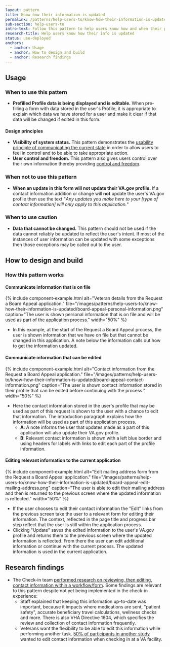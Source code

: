 ```yaml
---
layout: pattern
title: Know how their information is updated
permalink: /patterns/help-users-to/know-how-their-information-is-updated
sub-section: help-users-to
intro-text: Follow this pattern to help users know how and when their personal information will be updated in their profile when the user is updating information in an application.
research-title: Help users know how their info is updated
status: use-deployed
anchors:
  - anchor: Usage
  - anchor: How to design and build
  - anchor: Research findings
---
```


## Usage

### When to use this pattern

* **Prefilled Profile data is being displayed and is editable.** When pre-filling a form with data stored in the user's Profile, it is appropriate to explain which data we have stored for a user and make it clear if that data will be changed if edited in this form.

#### Design principles

* **Visibility of system status.** This pattern demonstrates the [usability principle of communicating the current state](https://www.nngroup.com/articles/visibility-system-status/) in order to allow users to feel in control and to be able to take appropriate action.
* **User control and freedom.** This pattern also gives users control over their own information thereby providing [control and freedom](https://www.nngroup.com/articles/user-control-and-freedom/).

### When not to use this pattern

* **When an update in this form will not update their VA.gov profile.**  If a contact information addition or change will **not** update the user's VA.gov profile then use the text "*Any updates you make here to your [type of contact information] will only apply to this application.*" 

### When to use caution

* **Data that cannot be changed.** This pattern should not be used if the data cannot reliably be updated to reflect the user's intent. If most of the instances of user information can be updated with some exceptions then those exceptions may be called out to the user.

## How to design and build 

### How this pattern works

#### Communicate information that is on file

{% include component-example.html alt="Veteran details from the Request a Board Appeal application." file="/images/patterns/help-users-to/know-how-their-information-is-updated/board-appeal-personal-information.png" caption="The user is shown personal information that is on file and will be used as part of the application process." width="50%" %}

* In this example, at the start of the Request a Board Appeal process, the user is shown information that we have on file but that cannot be changed in this application. A note below the information calls out how to get the information updated.

#### Communicate information that can be edited 

{% include component-example.html alt="Contact information from the Request a Board Appeal application." file="/images/patterns/help-users-to/know-how-their-information-is-updated/board-appeal-contact-information.png" caption="The user is shown contact information stored in their profile that can be edited before continuing with the process." width="50%" %}

* Here the contact information stored in the user's profile that may be used as part of this request is shown to the user with a chance to edit that information. The introduction paragraph explains how the information will be used as part of this application process.
  * **A**: A note informs the user that updates made as a part of this application will also update their VA.gov profile.
  * **B**: Relevant contact information is shown with a left blue border and using headers for labels with links to edit each part of the profile information.

#### Editing relevant information to the current application

{% include component-example.html alt="Edit mailing address form from the Request a Board Appeal application." file="/images/patterns/help-users-to/know-how-their-information-is-updated/board-appeal-edit-mailing-address.png" caption="The user is able to edit their mailing address and then is returned to the previous screen where the updated information is reflected." width="50%" %}

* If the user chooses to edit their contact information the "Edit" links from the previous screen take the user to a relevant form for editing their information. The context, reflected in the page title and progress bar step reflect that the user is still within the application process.
* Clicking "Update" saves the edited information to the user's VA.gov profile and returns them to the previous screen where the updated information is reflected. From there the user can edit additional information or continue with the current process. The updated information is used in the current application.

## Research findings

* The Check-in team [performed research on reviewing, then editing, contact information within a workflow/form](https://github.com/department-of-veterans-affairs/va.gov-research-repository/issues/36). Some findings are relevant to this pattern despite not yet being implemented in the check-in experience:
  * Staff explained that keeping this information up-to-date was important, because it impacts where medications are sent, "patient safety", accurate beneficiary travel calculations, wellness checks and more. There is also VHA Directive 1604, which specifies the review and collection of contact information frequently.
  * Veterans want the flexibility to be able to edit this information while performing another task. [50% of participants in another study](https://github.com/department-of-veterans-affairs/va.gov-research-repository/issues/38) wanted to edit contact information when checking in at a VA facility.